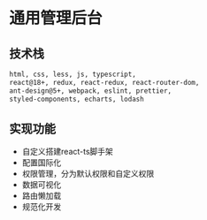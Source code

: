 # 通用管理后台

## 技术栈

```html
html, css, less, js, typescript,
react@18+, redux, react-redux, react-router-dom, 
ant-design@5+, webpack, eslint, prettier, 
styled-components, echarts, lodash
```
## 实现功能

- 自定义搭建react-ts脚手架
- 配置国际化
- 权限管理，分为默认权限和自定义权限
- 数据可视化
- 路由懒加载
- 规范化开发